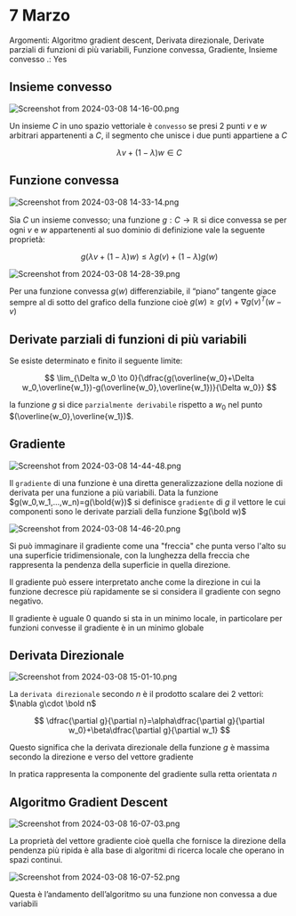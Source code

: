 # 7 Marzo

Argomenti: Algoritmo gradient descent, Derivata direzionale, Derivate parziali di funzioni di più variabili, Funzione convessa, Gradiente, Insieme convesso
.: Yes

## Insieme convesso

![Screenshot from 2024-03-08 14-16-00.png](Screenshot_from_2024-03-08_14-16-00.png)

Un insieme $C$ in uno spazio vettoriale è `convesso` se presi 2 punti $v$  e $w$ arbitrari appartenenti a $C$, il segmento che unisce i due punti appartiene a $C$

$$
\lambda v+(1-\lambda)w\in C
$$

## Funzione convessa

![Screenshot from 2024-03-08 14-33-14.png](Screenshot_from_2024-03-08_14-33-14.png)

Sia $C$ un insieme convesso; una funzione $g:C\to\mathbb{R}$ si dice convessa se per ogni $v$ e $w$ appartenenti al suo dominio di definizione vale la seguente proprietà:

$$
g(\lambda v+(1-\lambda)w)\le \lambda g(v)+(1-\lambda)g(w)
$$

![Screenshot from 2024-03-08 14-28-39.png](Screenshot_from_2024-03-08_14-28-39.png)

 Per una funzione convessa $g(w)$ differenziabile,  il “piano” tangente giace sempre al di sotto del grafico della funzione cioè $g(w)\ge g(v)+\nabla g(v)^T(w-v)$

## Derivate parziali di funzioni di più variabili

Se esiste determinato e finito il seguente limite:

$$
\lim_{\Delta w_0 \to 0}{\dfrac{g(\overline{w_0}+\Delta w_0,\overline{w_1})-g(\overline{w_0},\overline{w_1})}{\Delta w_0}} 
$$

la funzione $g$ si dice `parzialmente derivabile` rispetto a $w_0$ nel punto $(\overline{w_0},\overline{w_1})$.

## Gradiente

![Screenshot from 2024-03-08 14-44-48.png](Screenshot_from_2024-03-08_14-44-48.png)

Il `gradiente` di una funzione è una diretta generalizzazione della nozione di derivata per una funzione a più variabili. Data la funzione $g(w_0,w_1,...,w_n)=g(\bold{w})$ si definisce `gradiente` di $g$ il vettore le cui componenti sono le derivate parziali della funzione $g(\bold w)$

![Screenshot from 2024-03-08 14-46-20.png](Screenshot_from_2024-03-08_14-46-20.png)

Si può immaginare il gradiente come una "freccia" che punta verso l'alto su una superficie tridimensionale, con la lunghezza della freccia che rappresenta la pendenza della superficie in quella direzione.

Il gradiente può essere interpretato anche come la direzione in cui la funzione decresce più rapidamente se si considera il gradiente con segno negativo.

Il gradiente è uguale $0$ quando si sta in un minimo locale, in particolare per funzioni convesse il gradiente è in un minimo globale

## Derivata Direzionale

![Screenshot from 2024-03-08 15-01-10.png](Screenshot_from_2024-03-08_15-01-10.png)

La `derivata direzionale` secondo $n$ è il prodotto scalare dei 2 vettori: $\nabla g\cdot \bold n$

$$
\dfrac{\partial g}{\partial n}=\alpha\dfrac{\partial g}{\partial w_0}+\beta\dfrac{\partial g}{\partial w_1}
$$

Questo significa che la derivata direzionale della funzione $g$ è massima secondo la direzione e verso del vettore gradiente

In pratica rappresenta la componente del gradiente sulla retta orientata $n$

## Algoritmo Gradient Descent

![Screenshot from 2024-03-08 16-07-03.png](Screenshot_from_2024-03-08_16-07-03.png)

La proprietà del vettore gradiente cioè quella che fornisce la direzione della pendenza più ripida è alla base di algoritmi di ricerca locale che operano in spazi continui. 

![Screenshot from 2024-03-08 16-07-52.png](Screenshot_from_2024-03-08_16-07-52.png)

Questa è l’andamento dell’algoritmo su una funzione non convessa a due variabili